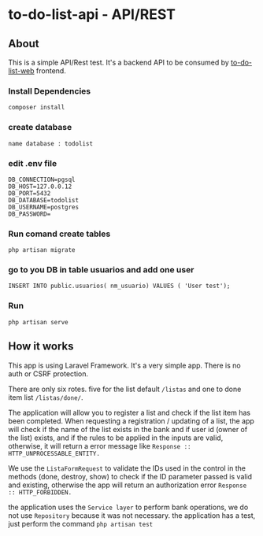 # to-do-list-api - API/REST

## About

This is a simple API/Rest test. It's a backend API to be consumed 
by [to-do-list-web](https://github.com/leandrorosendo/to-do-list-web) 
frontend.

### Install Dependencies 
```
composer install
```

### create database
```
name database : todolist
```


### edit .env file 
```
DB_CONNECTION=pgsql
DB_HOST=127.0.0.12
DB_PORT=5432
DB_DATABASE=todolist
DB_USERNAME=postgres
DB_PASSWORD=
```

### Run comand create tables
```
php artisan migrate
```

### go to you DB in table usuarios and add one user
```
INSERT INTO public.usuarios( nm_usuario) VALUES ( 'User test');
```

### Run
```
php artisan serve
```

## How it works

This app is using Laravel Framework. It's a very simple app. There is no auth or CSRF 
protection.

There are only six rotes. 
five for the list default ```/listas``` and one to done item list
 ```/listas/done/```.

The application will allow you to register a list and check if the list item has been completed.
When requesting a registration / updating of a list, the app will check if the name of the list exists 
in the bank and if user id (owner of the list) exists, and if the rules to be applied in the inputs are valid,
otherwise, it will return a error message like `` Response :: HTTP_UNPROCESSABLE_ENTITY. ``

We use the ```ListaFormRequest``` to validate the IDs used in the control in the methods (done, destroy, show) to check if the ID parameter passed is valid and existing, otherwise the app will return an authorization error ```Response :: HTTP_FORBIDDEN.```

the application uses the ```Service layer``` to perform bank operations, we do not use ```Repository``` because it was not necessary.
the application has a test, just perform the command ```php artisan test```
